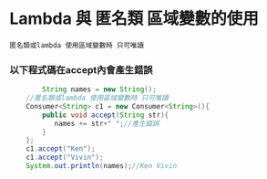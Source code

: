 # Lambda 與 匿名類 區域變數的使用
```匿名類或lambda 使用區域變數時 只可唯讀```
### 以下程式碼在accept內會產生錯誤
```java
      	String names = new String();
	//匿名類或lambda 使用區域變數時 只可唯讀
	Consumer<String> c1 = new Consumer<String>(){
	    public void accept(String str){
		   names += str+" ";//產生錯誤
	    }
	};
	c1.accept("Ken");
	c1.accept("Vivin");	
	System.out.println(names);//Ken Vivin 
```
